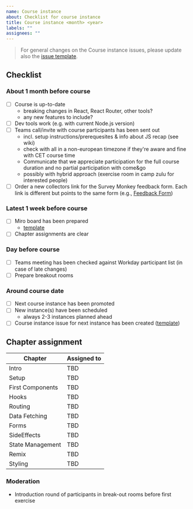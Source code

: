 ```yaml
---
name: Course instance
about: Checklist for course instance
title: Course instance <month> <year>
labels: ""
assignees: ""
---
```


> For general changes on the Course instance issues, please update also the [issue template](https://github.com/webplatformz/react-training-slides-v2/blob/master/.github/ISSUE_TEMPLATE/course-instance.md).

## Checklist

### About 1 month before course

- [ ] Course is up-to-date
  - breaking changes in React, React Router, other tools?
  - any new features to include?
- [ ] Dev tools work (e.g. with current Node.js version)
- [ ] Teams call/invite with course participants has been sent out
  - incl. setup instructions/prerequesites & info about JS recap (see wiki)
  - check with all in a non-european timezone if they're aware and fine with CET course time
  - Communicate that we appreciate participation for the full course duration and no partial participation with come&go
  - possibly with hybrid approach (exercise room in camp zulu for interested people)
- [ ] Order a new collectors link for the Survey Monkey feedback form. Each link is different but points to the same form (e.g., [Feedback Form](https://de.surveymonkey.com/r/PTSDCGT))

### Latest 1 week before course


- [ ] Miro board has been prepared
  - [template](https://miro.com/app/dashboard/?tpTemplate=uXjVPb8UJMw%3D&isCustom=true&share_link_id=176973458557)
- [ ] Chapter assignments are clear

### Day before course

- [ ] Teams meeting has been checked against Workday participant list (in case of late changes)
- [ ] Prepare breakout rooms

### Around course date

- [ ] Next course instance has been promoted
- [ ] New instance(s) have been scheduled
  - always 2-3 instances planned ahead
- [ ] Course instance issue for next instance has been created ([template](https://github.com/webplatformz/react-training-slides-v2/issues/new?assignees=&labels=&template=course-instance.md&title=Course+instance+%3Cmonth%3E+%3Cyear%3E))

## Chapter assignment

| Chapter          | Assigned to |
| ---------------- | ----------- |
| Intro            | TBD         |
| Setup            | TBD         |
| First Components | TBD         |
| Hooks            | TBD         |
| Routing          | TBD         |
| Data Fetching    | TBD         |
| Forms            | TBD         |
| SideEffects      | TBD         |
| State Management | TBD         |
| Remix            | TBD         |
| Styling          | TBD         |

### Moderation

- Introduction round of participants in break-out rooms before first exercise
